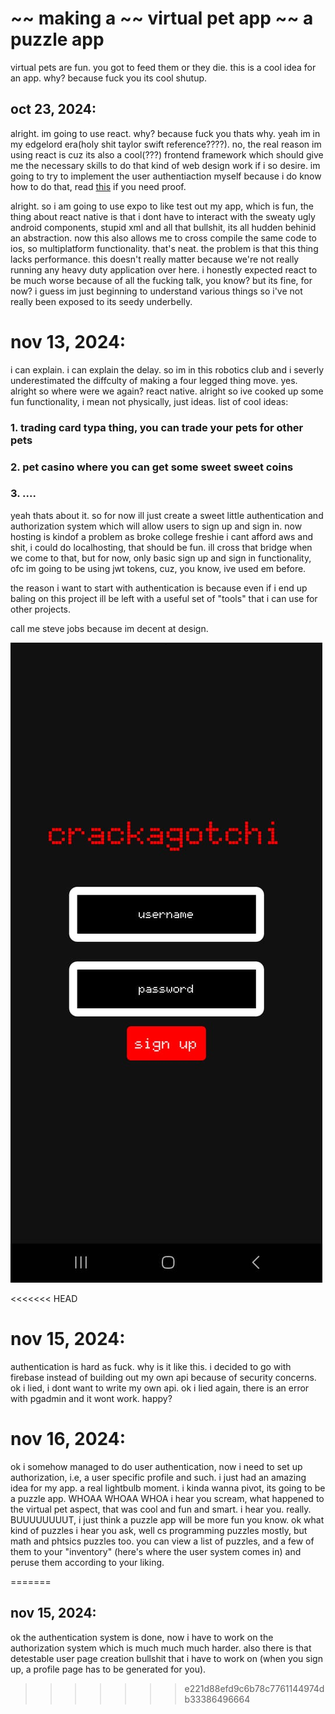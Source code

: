 # ~~ making a  ~~ virtual pet app ~~ a puzzle app
virtual pets are fun. you got to feed them or they die. this is a cool idea for an app. why? because fuck you its cool shutup. 

## oct 23, 2024:
alright. im going to use react. why? because fuck you thats why. yeah im in my edgelord era(holy shit taylor swift reference????). no, the real reason im using react is cuz its also a cool(???) frontend framework which should give me the necessary skills to do that kind of web design work if i so desire. im going to try to implement the user authentiaction myself because i do know how to do that, read [this](apiing.md) if you need proof. 

alright. so i am going to use expo to like test out my app, which is fun, the thing about react native is that i dont have to interact with the sweaty ugly android components, stupid xml and all that bullshit, its all hudden behinid an abstraction. now this also allows me to cross compile the same code to ios, so multiplatform functionality. that's neat. the problem is that this thing lacks performance.  this doesn't really matter because we're not really running any heavy duty application over here. i honestly expected react to be much worse because of all the fucking talk, you know? but its fine, for now? i guess im just beginning to understand various things so i've not really been exposed to its seedy underbelly. 

# nov 13, 2024:
i can explain. i can explain the delay. so im in this robotics club and i severly underestimated the diffculty of making a four legged thing move. yes. alright so where were we again? react native. alright so ive cooked up some fun functionality, i mean not physically, just ideas.
list of cool ideas:
### 1. trading card typa thing, you can trade your pets for other pets
### 2. pet casino where you can get some sweet sweet coins
### 3. ....

yeah thats about it. so for now ill just create a sweet little authentication and authorization system which will allow users to sign up and sign in. now hosting is kindof a problem as broke college freshie i cant afford aws and shit, i could do localhosting, that should be fun. ill cross that bridge when we come to that, but for now, only basic sign up and sign in functionality, ofc im going to be using jwt tokens, cuz, you know, ive used em before.

the reason i want to start with authentication is because even if i end up baling on this project ill be left with a useful set of "tools" that i can use for other projects. 

call me steve jobs because im decent at design. 

![how do you like them apples](/images/imagesforvpets/1.png)

<<<<<<< HEAD
# nov 15, 2024:
authentication is hard as fuck. why is it like this. i decided to go with firebase instead of building out my own api because of security concerns. ok i lied, i dont want to write my own api. ok i lied again, there is an error with pgadmin and it wont work. happy?

# nov 16, 2024:
ok i somehow managed to do user authentication, now i need to set up authorization, i.e, a user specific profile and such. i just had an amazing idea for my app. a real lightbulb moment. i kinda wanna pivot, its going to be a puzzle app. WHOAA WHOAA WHOA i hear you scream, what happened to the virtual pet aspect, that was cool and fun and smart. i hear you. really. BUUUUUUUUT, i just think a puzzle app will be more fun you know. ok what kind of puzzles i hear you ask, well cs programming puzzles mostly, but math and phtsics puzzles too. you can view a list of puzzles, and a few of them to your "inventory" (here's where the user system comes in) and peruse them according to your liking.

=======
## nov 15, 2024:
ok the authentication system is done, now i have to work on the authorization system which is much much much harder. also there is that detestable user page creation bullshit that i have to work on (when you sign up, a profile page has to be generated for you). 
>>>>>>> e221d88efd9c6b78c7761144974db33386496664
